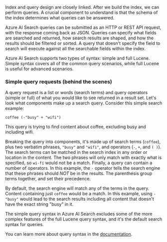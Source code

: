 Index and query design are closely linked. After we build the index, we can perform queries. A crucial component to understand is that the schema of the index determines what queries can be answered.

Azure AI Search queries can be submitted as an HTTP or REST API request, with the response coming back as JSON. Queries can specify what fields are searched and returned, how search results are shaped, and how the results should be filtered or sorted. A query that doesn't specify the field to search will execute against all the searchable fields within the index.

Azure AI Search supports two types of syntax: simple and full Lucene. Simple syntax covers all of the common query scenarios, while full Lucene is useful for advanced scenarios.

### Simple query requests (behind the scenes)

A query request is a list or words (search terms) and query operators (simple or full) of what you would like to see returned in a result set. Let's look what components make up a search query. Consider this simple search example:

```
coffee (-"busy" + "wifi")
```

This query is trying to find content about coffee, excluding busy and including wifi.

Breaking the query into components, it's made up of search terms (`coffee`), plus two verbatim phrases, `"busy"` and `"wifi"`, and operators (`-`, `+`, and `( )`). The search terms can be matched in the search index in any order or location in the content. The two phrases will only match with exactly what is specified, so `wi-fi` would not be a match. Finally, a query can contain a number of operators. In this example, the `-` operator tells the search engine that these phrases should *NOT* be in the results. The parenthesis group terms together, and set their precedence.

By default, the search engine will match any of the terms in the query. Content containing just `coffee` would be a match. In this example, using `-"busy"` would lead to the search results including all content that doesn't have the exact string "busy" in it.

The simple query syntax in Azure AI Search excludes some of the more complex features of the full Lucene query syntax, and it's the default search syntax for queries. 

You can learn more about query syntax in the [documentation](/azure/search/query-odata-filter-orderby-syntax). 



